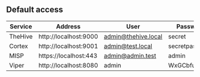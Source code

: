 



## Default access


| Service | Address | User | Password |
| ------ | ------ | ------ | ------ |
| TheHive | http://localhost:9000 | admin@thehive.local | secret |
| Cortex | http://localhost:9001 |  admin@test.local | secretpassword  |
| MISP | https://localhost:443 | admin@admin.test | admin |
| Viper | http://localhost:8080 | admin | WxGCbfu8Ml |



